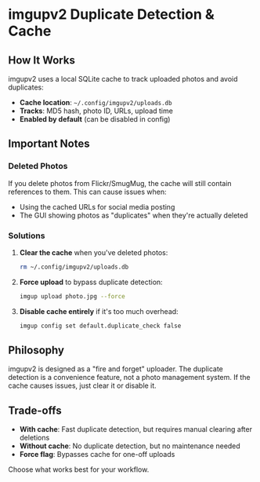 # imgupv2 Duplicate Detection & Cache

## How It Works

imgupv2 uses a local SQLite cache to track uploaded photos and avoid duplicates:

- **Cache location**: `~/.config/imgupv2/uploads.db`
- **Tracks**: MD5 hash, photo ID, URLs, upload time
- **Enabled by default** (can be disabled in config)

## Important Notes

### Deleted Photos

If you delete photos from Flickr/SmugMug, the cache will still contain references to them. This can cause issues when:
- Using the cached URLs for social media posting
- The GUI showing photos as "duplicates" when they're actually deleted

### Solutions

1. **Clear the cache** when you've deleted photos:
   ```bash
   rm ~/.config/imgupv2/uploads.db
   ```

2. **Force upload** to bypass duplicate detection:
   ```bash
   imgup upload photo.jpg --force
   ```

3. **Disable cache entirely** if it's too much overhead:
   ```bash
   imgup config set default.duplicate_check false
   ```

## Philosophy

imgupv2 is designed as a "fire and forget" uploader. The duplicate detection is a convenience feature, not a photo management system. If the cache causes issues, just clear it or disable it.

## Trade-offs

- **With cache**: Fast duplicate detection, but requires manual clearing after deletions
- **Without cache**: No duplicate detection, but no maintenance needed
- **Force flag**: Bypasses cache for one-off uploads

Choose what works best for your workflow.
